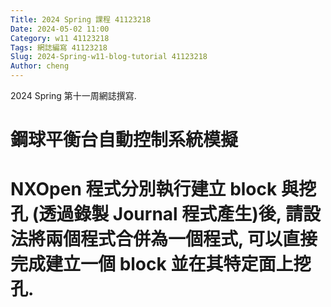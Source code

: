 ```yaml
---
Title: 2024 Spring 課程 41123218
Date: 2024-05-02 11:00
Category: w11 41123218
Tags: 網誌編寫 41123218
Slug: 2024-Spring-w11-blog-tutorial 41123218
Author: cheng
---
```


2024 Spring 第十一周網誌撰寫.

<!-- PELICAN_END_SUMMARY -->

# 鋼球平衡台自動控制系統模擬
# NXOpen 程式分別執行建立 block 與挖孔 (透過錄製 Journal 程式產生)後, 請設法將兩個程式合併為一個程式, 可以直接完成建立一個 block 並在其特定面上挖孔.